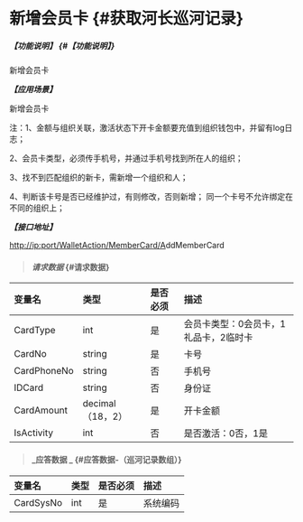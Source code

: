 # 新增会员卡 {#获取河长巡河记录}

##### _【功能说明】_ {#【功能说明】}

新增会员卡

_**【应用场景】**_

新增会员卡

注：1、金额与组织关联，激活状态下开卡金额要充值到组织钱包中，并留有log日志；

2、会员卡类型，必须传手机号，并通过手机号找到所在人的组织；

3、找不到匹配组织的新卡，需新增一个组织和人；

4、判断该卡号是否已经维护过，有则修改，否则新增； 同一个卡号不允许绑定在不同的组织上；

_**【接口地址】**_

[http://ip:port/WalletAction/MemberCard/A](http://ip:port/HMQuery/PatrolRiver/GetPatrolRivers)ddMemberCard

> #### _请求数据_ {#请求数据}

| 变量名 | 类型 | 是否必须 | 描述 |
| :--- | :--- | :--- | :--- |
| CardType | int | 是 | 会员卡类型：0会员卡，1礼品卡，2临时卡 |
| CardNo | string | 是 | 卡号 |
| CardPhoneNo | string | 否 | 手机号 |
| IDCard | string | 否 | 身份证 |
| CardAmount | decimal（18，2） | 是 | 开卡金额 |
| IsActivity | int | 否 | 是否激活：0否，1是 |

> #### _应答数据 _ {#应答数据-（巡河记录数组）}

| 变量名 | 类型 | 是否必须 | 描述 |
| :--- | :--- | :--- | :--- |
| CardSysNo | int | 是 | 系统编码 |



